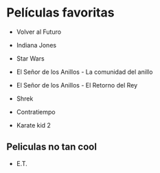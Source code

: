 # Películas favoritas

- Volver al Futuro

- Indiana Jones

- Star Wars

- El Señor de los Anillos - La comunidad del anillo

- El Señor de los Anillos - El Retorno del Rey

- Shrek

- Contratiempo

- Karate kid 2

## Peliculas no tan cool

- E.T.
